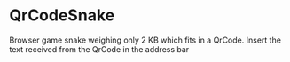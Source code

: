 # QrCodeSnake
Browser game snake weighing only 2 KB which fits in a QrCode. Insert the text received from the QrCode in the address bar

